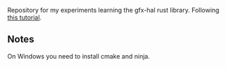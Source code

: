 Repository for my experiments learning the gfx-hal rust library. Following [this tutorial](https://www.falseidolfactory.com/2020/04/01/intro-to-gfx-hal-part-1-drawing-a-triangle.html).

## Notes

On Windows you need to install cmake and ninja.